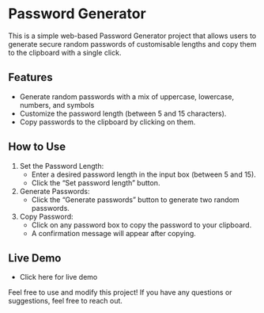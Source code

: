 # Password Generator

This is a simple web-based Password Generator project that allows users to generate secure random passwords of customisable lengths and copy them to the clipboard with a single click.

## Features

- Generate random passwords with a mix of uppercase, lowercase, numbers, and symbols
- Customize the password length (between 5 and 15 characters).
- Copy passwords to the clipboard by clicking on them.

## How to Use

1. Set the Password Length:
   - Enter a desired password length in the input box (between 5 and 15).
   - Click the “Set password length” button.
2. Generate Passwords:
   - Click the “Generate passwords” button to generate two random passwords.
3. Copy Password:
   - Click on any password box to copy the password to your clipboard.
   - A confirmation message will appear after copying.

## Live Demo

- Click here for live demo

Feel free to use and modify this project! If you have any questions or suggestions, feel free to reach out.
